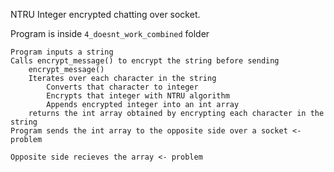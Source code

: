 NTRU Integer encrypted chatting over socket. 

Program is inside `4_doesnt_work_combined` folder

```
Program inputs a string
Calls encrypt_message() to encrypt the string before sending
    encrypt_message()
    Iterates over each character in the string
        Converts that character to integer
        Encrypts that integer with NTRU algorithm
        Appends encrypted integer into an int array
    returns the int array obtained by encrypting each character in the string
Program sends the int array to the opposite side over a socket <- problem

Opposite side recieves the array <- problem
```
